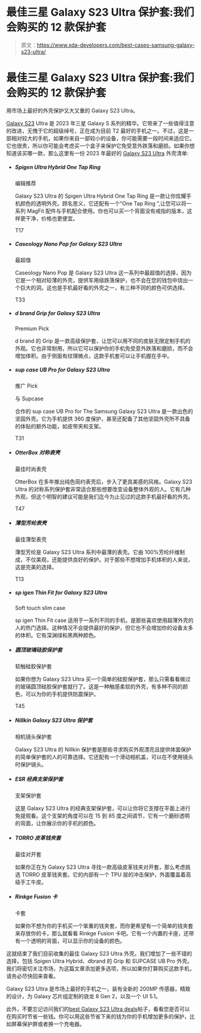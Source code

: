 # 最佳三星 Galaxy S23 Ultra 保护套:我们会购买的 12 款保护套

> 原文：<https://www.xda-developers.com/best-cases-samsung-galaxy-s23-ultra/>

# 最佳三星 Galaxy S23 Ultra 保护套:我们会购买的 12 款保护套

用市场上最好的外壳保护又大又重的 Galaxy S23 Ultra。

[Galaxy S23](https://www.xda-developers.com/samsung-galaxy-s23/) Ultra 是 2023 年三星 Galaxy S 系列的精华。它带来了一些值得注意的改进，无愧于它的超级绰号，正在成为目前 T2 最好的手机之一。不过，这是一部相对较大的手机，如果你来自一部较小的设备，你可能需要一段时间来适应它。它也很贵，所以你可能会考虑买一个盒子来保护它免受意外跌落和磨损。如果你想知道该买哪一款，那么这里有一份 2023 年最好的 [Galaxy S23 Ultra](https://www.xda-developers.com/samsung-galaxy-s23-ultra-review/) 外壳清单:

*   ##### Spigen Ultra Hybrid One Tap Ring

    编辑推荐

    Galaxy S23 Ultra 的 Spigen Ultra Hybrid One Tap Ring 是一款让你炫耀手机颜色的透明外壳。顾名思义，它还配有一个“One Tap Ring ”,让您可以将一系列 MagFit 配件与手机配合使用。你也可以买一个背面没有戒指的版本，这样更干净，价格也更便宜。

    T17
*   ##### Caseology Nano Pop for Galaxy S23 Ultra

    最超值

    Caseology Nano Pop 是 Galaxy S23 Ultra 这一系列中最超值的选择，因为它是一个相对较薄的外壳，提供军用级跌落保护，也不会在您的钱包中烧出一个巨大的洞。这也是手机最好看的外壳之一，有三种不同的颜色可供选择。

    T33
*   ##### d brand Grip for Galaxy S23 Ultra

    Premium Pick

    d brand 的 Grip 是一款高级保护套，让您可以用不同的皮肤无限定制手机的外观。它也非常耐用，所以它可以保护你的手机免受意外跌落和磨损，而不会增加体积。由于侧面有纹理微点，这款手机套可以让手机握在手中。

*   ##### sup case UB Pro for Galaxy S23 Ultra

    推广 Pick

    与 Supcase

    合作的 sup case UB Pro for The Samsung Galaxy S23 Ultra 是一款出色的坚固外壳。它为手机提供 360 度保护，甚至还配备了其他坚固外壳所不具备的体贴的额外功能，如皮带夹和支架。

    T31
*   ##### OtterBox 对称表壳

    最佳时尚表壳

    OtterBox 在多年推出纯色简约表壳后，步入了更具美感的风格。Galaxy S23 Ultra 的对称系列保护套非常适合那些想要改变设备整体外观的人。它有几种外观，但这个明智的建议可能是我们迄今为止见过的这款手机最好看的外壳。

    T47
*   ##### 薄型芳纶表壳

    最佳薄型表壳

    薄型芳纶是 Galaxy S23 Ultra 系列中最薄的表壳。它由 100%芳纶纤维制成，不仅美观，还能提供良好的保护。对于那些不想增加手机体积的人来说，这是完美的选择。

    T13
*   ##### sp igen Thin Fit for Galaxy S23 Ultra

    Soft touch slim case

    sp igen Thin Fit case 适用于一系列不同的手机，是那些喜欢使用超薄外壳的人的热门选择。这种情况不会提供最好的保护，但它也不会增加你的设备太多的体积。它有深渊绿和黑两种颜色。

*   ##### 圆顶玻璃硅胶保护套

    软触硅胶保护套

    如果你想为 Galaxy S23 Ultra 买一个简单的硅胶保护套，那么只需看看做过的玻璃圆顶硅胶保护套就行了。这是一种触感柔软的外壳，有多种不同的颜色，可以为你的手机提供防震保护。

    T45
*   ##### Nillkin Galaxy S23 Ultra 保护套

    相机镜头保护套

    Galaxy S23 Ultra 的 Nillkin 保护套是那些寻求购买外观漂亮且提供体面保护的简单保护套的人的可靠选择。它还配有一个滑动相机盖，可以在不使用镜头时保护镜头。

*   ##### ESR 经典支架保护套

    支架保护套

    这是 Galaxy S23 Ultra 的经典支架保护套，可以让你将它支撑在平面上进行免提观看。这个支架的角度可以在 15 到 85 度之间调节，它有一个磨砂透明的背面，让你展示你的手机的颜色。

*   ##### TORRO 皮革钱夹套

    最佳对开套

    如果你正在为 Galaxy S23 Ultra 寻找一款高级皮革钱夹对开套，那么考虑挑选 TORRO 皮革钱夹套。它的内部有一个 TPU 层的冲击保护，外面覆盖着高级手工牛皮。

*   ##### Rinkge Fusion 卡

    卡套

    如果你不想为你的手机买一个笨重的钱夹套，而你更希望有一个简单的钱夹套来存放你的卡，那么就看看 Rinkge Fusion 卡吧。它有一个内置的卡座，还带有一个透明的背面，可以显示你的设备的颜色。

这就结束了我们目前收集的最佳 Galaxy S23 Ultra 外壳。我们增加了一些不错的选择，包括 Spigen Ultra Hybrid、dbrand 的 Grip 和 SUPCASE UB Pro 外壳。我们将密切关注市场，为这篇文章添加更多选项，所以如果你打算购买这款手机，请务必尽快回来查看。

Galaxy S23 Ultra 是市场上最好的手机之一，装有全新的 200MP 传感器，精致的设计，为 Galaxy 芯片组定制的骁龙 8 Gen 2，以及一个 UI 5.1。

此外，不要忘记访问我们的[best Galaxy S23 Ultra deals](https://www.xda-developers.com/best-samsung-galaxy-s23-deals/)帖子，看看您是否可以在购买时节省一些钱。你可以用这些节省下来的钱为你的手机增加更多的保护，比如屏幕保护屏或者换一个充电器。